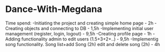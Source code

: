 # Dance-With-Megdana

Time spend:
 -Initiating the project and creating simple home page - 2h
 -Creating objects and connecting to DB - 1,5h
 -Implementing initial user management (register, login, logout) - 9,5h
 -Creating profile page - 1h
 -Adding functionality admin to edit users (1.5+3+2+..) - 9,5h
 -Implementig song functionality. Song list+add Song (2h) edit and delete song (2h) - 4h
